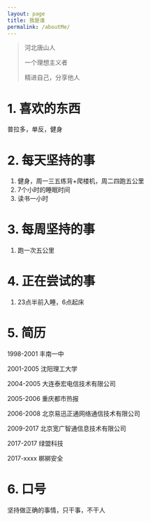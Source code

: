 ```yaml
---
layout: page
title: 我是谁
permalink: /aboutMe/
---
```



> 河北唐山人
>
> 一个理想主义者
>
> 精进自己，分享他人

# 1. 喜欢的东西
普拉多，单反，健身

# 2. 每天坚持的事

1. 健身，周一三五练背+爬楼机，周二四跑五公里
2. 7个小时的睡眠时间
3. 读书一小时

# 3. 每周坚持的事
1. 跑一次五公里

# 4. 正在尝试的事

1. 23点半前入睡，6点起床

# 5. 简历

1998-2001 丰南一中

2001-2005 沈阳理工大学

2004-2005 大连泰宏电信技术有限公司

2005-2006 重庆都市热报

2006-2008 北京易迅正通网络通信技术有限公司

2009-2017 北京宽广智通信息技术有限公司

2017-2017 绿盟科技

2017-xxxx 梆梆安全

# 6. 口号
坚持做正确的事情，只干事，不干人
